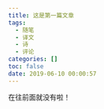 ```yaml
---
title: 这是第一篇文章
tags:
  - 随笔
  - 译文
  - 诗
  - 评论
categories: []
toc: false
date: 2019-06-10 00:00:57
---
```


在往前面就没有啦！